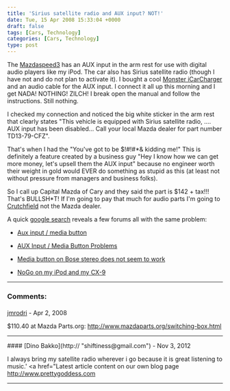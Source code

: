 ```yaml
---
title: 'Sirius satellite radio and AUX input? NOT!'
date: Tue, 15 Apr 2008 15:33:04 +0000
draft: false
tags: [Cars, Technology]
categories: [Cars, Technology]
type: post
---
```


The [Mazdaspeed3](http://zeusville.wordpress.com/2008/03/20/2007-mazda-mazdaspeed3/) has an AUX input in the arm rest for use with digital audio players like my iPod. The car also has Sirius satellite radio (though I have not and do not plan to activate it). I bought a cool [Monster iCarCharger](http://www.amazon.com/Monster-Ultra-Low-iCharger-AICHG2-IP/dp/B00015GYTU/ref=pd_bbs_1?ie=UTF8&s=electronics&qid=1208273552&sr=8-1) and an audio cable for the AUX input. I connect it all up this morning and I get NADA! NOTHING! ZILCH! I break open the manual and follow the instructions. Still nothing.

I checked my connection and noticed the big white sticker in the arm rest that clearly states "This vehicle is equipped with Sirius satellite radio, .... AUX input has been disabled... Call your local Mazda dealer for part number TD13-79-CFZ".

That's when I had the "You've got to be $!#!#\*& kidding me!" This is definitely a feature created by a business guy "Hey I know how we can get more money, let's upsell them the AUX input" because no engineer worth their weight in gold would EVER do something as stupid as this (at least not without pressure from managers and business folks).

So I call up Capital Mazda of Cary and they said the part is $142 + tax!!! That's BULLSH\*T! If I'm going to pay that much for audio parts I'm going to [Crutchfield](http://www.crutchfield.com) not the Mazda dealer.

A quick [google search](http://www.google.com/search?hl=en&c2coff=1&q=TD13-79-CFZ&btnG=Search&lr=lang_en%7Clang_es) reveals a few forums all with the same problem:

*   [Aux input / media button](http://forums.mazdaworld.org/index.php?showtopic=19783&mode=threaded&pid=387522)

*   [AUX Input / Media Button Problems](http://www.mazdaforum.com/archive/threads/aux-input-media-button-problems-32349-1.html)

*   [Media button on Bose stereo does not seem to work](http://www.mazdaforum.com/archive/threads/media-button-on-bose-stereo-does-not-seem-to-work-46176-1.html)

*   [NoGo on my iPod and my CX-9](http://forums.mazdaworld.org/index.php?act=Print&client=printer&f=12&t=19909)
---
### Comments:
#### 
[jmrodri](http://zeusville.wordpress.com/ "jmrodri@gmail.com") - <time datetime="2008-04-15 12:08:11">Apr 2, 2008</time>

$110.40 at Mazda Parts.org: http://www.mazdaparts.org/switching-box.html
<hr />
#### 
[Dino Bakko](http:// "shiftiness@gmail.com") - <time datetime="2012-11-21 11:23:24">Nov 3, 2012</time>

I always bring my satellite radio wherever i go because it is great listening to music.' <a href="Latest article content on our own blog page http://www.prettygoddess.com
<hr />
